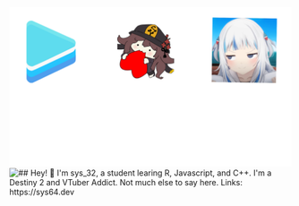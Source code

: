 <img src="https://raw.githubusercontent.com/sys-32Dev/sys-32Dev/main/github.png">
<a href="https://discord.com/users/206876754860572674"><img align="left" src="https://lanyard.kyrie25.me/api/206876754860572674"/></a>
## Hey! 👋
I'm sys_32, a student learing R, Javascript, and C++.
I'm a Destiny 2 and VTuber Addict.
Not much else to say here.
Links: https://sys64.dev
